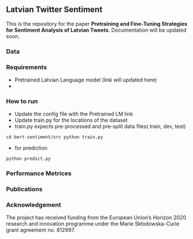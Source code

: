 ## Latvian Twitter Sentiment
This is the repository for the paper **Pretraining and Fine-Tuning Strategies for Sentiment Analysis of Latvian Tweets**. Documentation will be updated soon.

### 

### Data

### Requirements
- Pretrained Latvian Language model (link will updated here)
-  
### How to run
- Update the config file with the Pretrained LM link 
- Update train.py for the locations of the dataset
- train.py expects pre-processed and pre-split data files( train, dev, test)

`
cd bert-sentiment/src
python train.py
`
- for prediction

`
python predict.py
`

### Performance Metrices

### Publications

### Acknowledgement
The project has received funding from the European Union’s Horizon 2020 research and innovation programme under the Marie Skłodowska-Curie grant agreement no. 812997.
